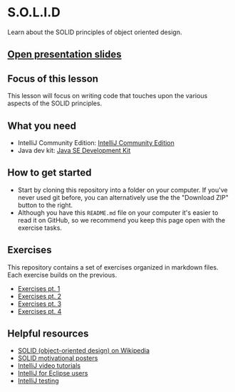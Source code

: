 # S.O.L.I.D

Learn about the SOLID principles of object oriented design.

## [Open presentation slides](https://docs.google.com/presentation/d/1MOcdUUTNhTJ_2RmqoEv0wfMGB-Dz-zdd91zPBDXVsWk/edit?usp=sharing)

## Focus of this lesson
This lesson will focus on writing code that touches upon the various aspects of the SOLID principles.

## What you need
- IntelliJ Community Edition: [IntelliJ Community Edition](https://www.jetbrains.com/idea/download/)
- Java dev kit: [Java SE Development Kit](http://www.oracle.com/technetwork/java/javase/downloads/jdk8-downloads-2133151.html)

## How to get started

* Start by cloning this repository into a folder on your computer. If you've never used git before, you can alternatively use the the "Download ZIP" button to the right.
* Although you have this `README.md` file on your computer it's easier to read it on GitHub, so we recommend you keep this page open with the exercise tasks.

## Exercises
This repository contains a set of exercises organized in markdown files. Each exercise builds on the previous.

- [Exercises pt. 1](exercise1.md)
- [Exercises pt. 2](exercise2.md)
- [Exercises pt. 3](exercise3.md)
- [Exercises pt. 4](exercise4.md)

## Helpful resources
- [SOLID (object-oriented design) on Wikipedia](https://en.wikipedia.org/wiki/SOLID_(object-oriented_design))
- [SOLID motivational posters](https://uppalaayush.wordpress.com/2015/09/14/solid-object-oriented-design-principles-summed-up-in-memes/)
- [IntelliJ video tutorials](https://www.jetbrains.com/idea/documentation/)
- [IntelliJ for Eclipse users](https://www.jetbrains.com/help/idea/2016.3/eclipse.html)
- [IntelliJ testing](https://www.jetbrains.com/help/idea/2016.3/testing.html)
